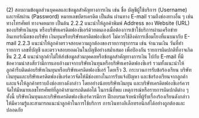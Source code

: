 (2) สอบถามข้อมูลส่วนบุคคลและข้อมูลสำคัญทางการเงิน เช่น ชื่อ
บัญชีผู้ใช้บริการ (Username) และรหัสผ่าน (Password) หมายเลขบัตรเครดิต เป็นต้น ผ่านทาง
E-mail รวมถึงช่องทางอื่น ๆ เช่น ทางโทรศัพท์ ทางจดหมาย เป็นต้น
2.2.2 แนะนำให้ลูกค้าพิมพ์ Address ของ Website (URL) ของบริษัทเงินทุน
หรือบริษัทเครดิตฟองซิเอร์ด้วยตนเองเมื่อต้องการเข้าใช้บริการผ่านเครือข่ายอินเทอร์เน็ตของบริษัท
เงินทุนหรือบริษัทเครดิตฟองซิเอร์ ไม่ควรใช้ลิงค์การเชื่อมโยงที่แนบมากับ E-mail
2.2.3 แนะนำให้ลูกค้าตรวจสอบความถูกต้องของรายการธุรกรรม เช่น
จำนวนเงิน วันที่ทำรายการ เลขที่บัญชี และตรวจสอบยอดเงินในบัญชีอย่างสม่ำเสมอ เพื่อป้องกัน
รายการผิดปกติที่อาจเกิดขึ้น
2.2.4 แนะนำลูกค้าไม่ให้ส่งข้อมูลส่วนบุคคลหรือข้อมูลสำคัญทางการเงิน
ไปกับ E-mail ที่มีข้อความน่าสงสัยว่ามีการแอบอ้างมาจากบริษัทเงินทุนหรือบริษัทเครดิตฟองซิเอร์
รวมทั้งแนะนำให้ลูกค้ารีบติดต่อบริษัทเงินทุนหรือบริษัทเครดิตฟองซิเอร์ โดยเร็ว
3. กระบวนการรับข้อร้องเรียน
บริษัทเงินทุนและบริษัทเครดิตฟองซิเอร์ควรจัดให้มีช่องทางในการรับแจ้งปัญหา
และข้อร้องเรียนจากลูกค้า และแจ้งให้ลูกค้าทราบถึงช่องทางดังกล่าว โดยอย่างน้อยบริษัทเงินทุน
และบริษัทเครดิตฟองซิเอร์ควรจัดให้มีหมายเลขโทรศัพท์ที่ลูกค้าสามารถติดต่อได้ ในกรณีที่พบ
เหตุการณ์หรือรายการผิดปกติต่าง ๆ ทั้งนี้ บริษัทเงินทุนและบริษัทเครดิตฟองซิเอร์ควรมีการ
ฝึกอบรมเจ้าหน้าที่ผู้รับเรื่องร้องเรียนดังกล่าว ให้มีความรู้และสามารถแนะนำลูกค้าในการใช้บริการ
การเงินทางอิเล็กทรอนิกส์ได้อย่างถูกต้องและปลอดภัย
